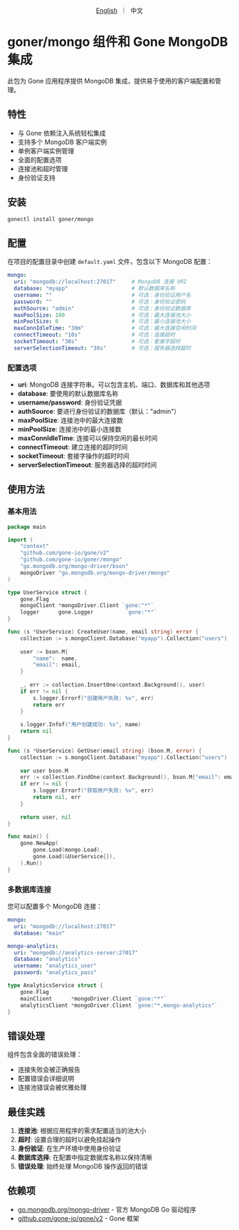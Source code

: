 <p align="center">
    <a href="README.md">English</a>&nbsp ｜&nbsp 中文
</p>

# goner/mongo 组件和 Gone MongoDB 集成

此包为 Gone 应用程序提供 MongoDB 集成，提供易于使用的客户端配置和管理。

## 特性

- 与 Gone 依赖注入系统轻松集成
- 支持多个 MongoDB 客户端实例
- 单例客户端实例管理
- 全面的配置选项
- 连接池和超时管理
- 身份验证支持

## 安装

```bash
gonectl install goner/mongo
```

## 配置

在项目的配置目录中创建 `default.yaml` 文件，包含以下 MongoDB 配置：

```yaml
mongo:
  uri: "mongodb://localhost:27017"     # MongoDB 连接 URI
  database: "myapp"                    # 默认数据库名称
  username: ""                         # 可选：身份验证用户名
  password: ""                         # 可选：身份验证密码
  authSource: "admin"                  # 可选：身份验证数据库
  maxPoolSize: 100                     # 可选：最大连接池大小
  minPoolSize: 0                       # 可选：最小连接池大小
  maxConnIdleTime: "30m"               # 可选：最大连接空闲时间
  connectTimeout: "10s"                # 可选：连接超时
  socketTimeout: "30s"                 # 可选：套接字超时
  serverSelectionTimeout: "30s"        # 可选：服务器选择超时
```

### 配置选项

- **uri**: MongoDB 连接字符串。可以包含主机、端口、数据库和其他选项
- **database**: 要使用的默认数据库名称
- **username/password**: 身份验证凭据
- **authSource**: 要进行身份验证的数据库（默认："admin"）
- **maxPoolSize**: 连接池中的最大连接数
- **minPoolSize**: 连接池中的最小连接数
- **maxConnIdleTime**: 连接可以保持空闲的最长时间
- **connectTimeout**: 建立连接的超时时间
- **socketTimeout**: 套接字操作的超时时间
- **serverSelectionTimeout**: 服务器选择的超时时间

## 使用方法

### 基本用法

```go
package main

import (
    "context"
    "github.com/gone-io/gone/v2"
    "github.com/gone-io/goner/mongo"
    "go.mongodb.org/mongo-driver/bson"
    mongoDriver "go.mongodb.org/mongo-driver/mongo"
)

type UserService struct {
    gone.Flag
    mongoClient *mongoDriver.Client `gone:"*"`
    logger      gone.Logger          `gone:"*"`
}

func (s *UserService) CreateUser(name, email string) error {
    collection := s.mongoClient.Database("myapp").Collection("users")
    
    user := bson.M{
        "name":  name,
        "email": email,
    }
    
    _, err := collection.InsertOne(context.Background(), user)
    if err != nil {
        s.logger.Errorf("创建用户失败: %v", err)
        return err
    }
    
    s.logger.Infof("用户创建成功: %s", name)
    return nil
}

func (s *UserService) GetUser(email string) (bson.M, error) {
    collection := s.mongoClient.Database("myapp").Collection("users")
    
    var user bson.M
    err := collection.FindOne(context.Background(), bson.M{"email": email}).Decode(&user)
    if err != nil {
        s.logger.Errorf("获取用户失败: %v", err)
        return nil, err
    }
    
    return user, nil
}

func main() {
    gone.NewApp(
        gone.Load(mongo.Load),
        gone.Load(&UserService{}),
    ).Run()
}
```

### 多数据库连接

您可以配置多个 MongoDB 连接：

```yaml
mongo:
  uri: "mongodb://localhost:27017"
  database: "main"

mongo-analytics:
  uri: "mongodb://analytics-server:27017"
  database: "analytics"
  username: "analytics_user"
  password: "analytics_pass"
```

```go
type AnalyticsService struct {
    gone.Flag
    mainClient      *mongoDriver.Client `gone:"*"`
    analyticsClient *mongoDriver.Client `gone:"*,mongo-analytics"`
}
```

## 错误处理

组件包含全面的错误处理：

- 连接失败会被正确报告
- 配置错误会详细说明
- 连接池错误会被优雅处理

## 最佳实践

1. **连接池**: 根据应用程序的需求配置适当的池大小
2. **超时**: 设置合理的超时以避免挂起操作
3. **身份验证**: 在生产环境中使用身份验证
4. **数据库选择**: 在配置中指定数据库名称以保持清晰
5. **错误处理**: 始终处理 MongoDB 操作返回的错误

## 依赖项

- [go.mongodb.org/mongo-driver](https://github.com/mongodb/mongo-go-driver) - 官方 MongoDB Go 驱动程序
- [github.com/gone-io/gone/v2](https://github.com/gone-io/gone) - Gone 框架